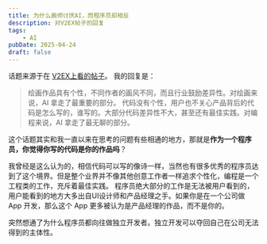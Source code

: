 ```yaml
---
title: 为什么画师讨厌AI，而程序员却相反
description: 对V2EX帖子的回复
tags: 
    - AI
pubDate: 2025-04-24
draft: false
---
```


话题来源于在 [V2EX上看的帖子](https://v2ex.com/t/1127763)。
我的回复是：

> 绘画作品具有个性，不同作者的画风不同，而且行业鼓励差异性。对绘画来说，AI 拿走了最重要的部分。
  代码没有个性，用户也不关心产品背后的代码是怎么写的，谁写的。大部分代码差异性不大，甚至还有最佳实践。对编程来说，AI 拿走了最无聊的部分。

这个话题其实和我一直以来在思考的问题有些相通的地方，那就是**作为一个程序员，你觉得你写的代码是你的作品吗**？

我曾经是这么认为的，相信代码可以写的像诗一样，当然也有很多优秀的程序员达到了这个境界。但是整个业界并不像其他创意工作者一样追求个性化，编程是一个工程类的工作，充斥着最佳实践。
程序员绝大部分的工作是无法被用户看到的，用户能看到的地方大多出自UI设计师和产品经理之手。如果你是在一个公司做 App 开发，那么这个 App 更多被认为是产品经理的作品，而不是你的。

突然想通了为什么程序员都向往做独立开发者。独立开发可以夺回自己在公司无法得到的主体性。
